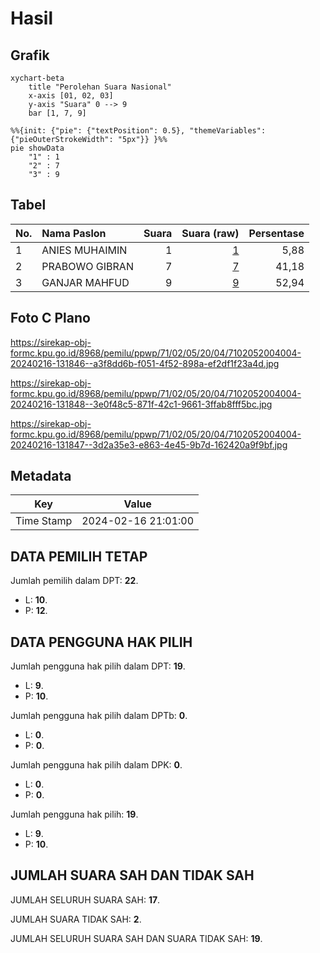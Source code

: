 # Hasil

## Grafik

```mermaid
xychart-beta
    title "Perolehan Suara Nasional"
    x-axis [01, 02, 03]
    y-axis "Suara" 0 --> 9
    bar [1, 7, 9]
```

```mermaid
%%{init: {"pie": {"textPosition": 0.5}, "themeVariables": {"pieOuterStrokeWidth": "5px"}} }%%
pie showData
    "1" : 1
    "2" : 7
    "3" : 9
```

## Tabel

| No. | Nama Paslon    | Suara | Suara (raw) | Persentase |
|:--- |:-------------- | -----:| -----------:| ----------:|
| 1   | ANIES MUHAIMIN | 1     | [1][p-1]    | 5,88       |
| 2   | PRABOWO GIBRAN | 7     | [7][p-2]    | 41,18      |
| 3   | GANJAR MAHFUD  | 9     | [9][p-3]    | 52,94      |


[p-1]: https://github.com/gigit-pemilu/pemilu-2024/blob/main/pilpres/hitung-suara/sub/71-sulawesi-utara/sub/02-minahasa/sub/05-lembean-timur/sub/2004-karor/sub/004-tps/sub/paslon-1.txt
[p-2]: https://github.com/gigit-pemilu/pemilu-2024/blob/main/pilpres/hitung-suara/sub/71-sulawesi-utara/sub/02-minahasa/sub/05-lembean-timur/sub/2004-karor/sub/004-tps/sub/paslon-2.txt
[p-3]: https://github.com/gigit-pemilu/pemilu-2024/blob/main/pilpres/hitung-suara/sub/71-sulawesi-utara/sub/02-minahasa/sub/05-lembean-timur/sub/2004-karor/sub/004-tps/sub/paslon-3.txt

## Foto C Plano

https://sirekap-obj-formc.kpu.go.id/8968/pemilu/ppwp/71/02/05/20/04/7102052004004-20240216-131846--a3f8dd6b-f051-4f52-898a-ef2df1f23a4d.jpg

https://sirekap-obj-formc.kpu.go.id/8968/pemilu/ppwp/71/02/05/20/04/7102052004004-20240216-131848--3e0f48c5-871f-42c1-9661-3ffab8fff5bc.jpg

https://sirekap-obj-formc.kpu.go.id/8968/pemilu/ppwp/71/02/05/20/04/7102052004004-20240216-131847--3d2a35e3-e863-4e45-9b7d-162420a9f9bf.jpg


## Metadata

| Key        | Value               |
| ---------- | ------------------- |
| Time Stamp | 2024-02-16 21:01:00 |


## DATA PEMILIH TETAP

Jumlah pemilih dalam DPT: **22**.
 * L: **10**.
 * P: **12**.

## DATA PENGGUNA HAK PILIH

Jumlah pengguna hak pilih dalam DPT: **19**.
 * L: **9**.
 * P: **10**.

Jumlah pengguna hak pilih dalam DPTb: **0**.
 * L: **0**.
 * P: **0**.

Jumlah pengguna hak pilih dalam DPK: **0**.
 * L: **0**.
 * P: **0**.

Jumlah pengguna hak pilih: **19**.
 * L: **9**.
 * P: **10**.

## JUMLAH SUARA SAH DAN TIDAK SAH

JUMLAH SELURUH SUARA SAH: **17**.

JUMLAH SUARA TIDAK SAH: **2**.

JUMLAH SELURUH SUARA SAH DAN SUARA TIDAK SAH: **19**.


